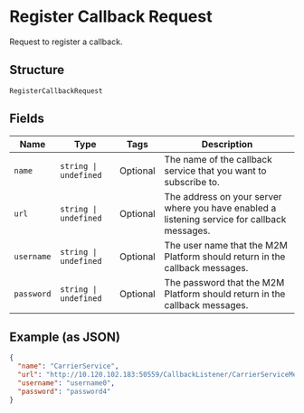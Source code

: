 
# Register Callback Request

Request to register a callback.

## Structure

`RegisterCallbackRequest`

## Fields

| Name | Type | Tags | Description |
|  --- | --- | --- | --- |
| `name` | `string \| undefined` | Optional | The name of the callback service that you want to subscribe to. |
| `url` | `string \| undefined` | Optional | The address on your server where you have enabled a listening service for callback messages. |
| `username` | `string \| undefined` | Optional | The user name that the M2M Platform should return in the callback messages. |
| `password` | `string \| undefined` | Optional | The password that the M2M Platform should return in the callback messages. |

## Example (as JSON)

```json
{
  "name": "CarrierService",
  "url": "http://10.120.102.183:50559/CallbackListener/CarrierServiceMessages.asmx",
  "username": "username0",
  "password": "password4"
}
```

